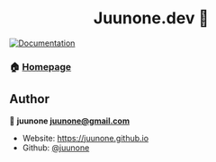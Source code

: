 <h1 align="center">Juunone.dev 👋</h1>
<p>
  <a href="https://github.com/juunone/juunone-dev" target="_blank">
    <img alt="Documentation" src="https://img.shields.io/badge/documentation-yes-brightgreen.svg" />
  </a>
</p>

### 🏠 [Homepage](https://github.com/juunone/juunone-dev)

## Author

👤 **juunone <juunone@gmail.com>**

* Website: https://juunone.github.io
* Github: [@juunone](https://github.com/juunone)
